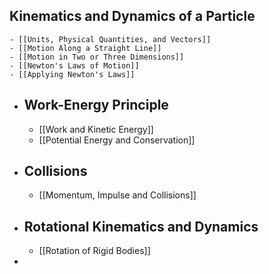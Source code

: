 ## Kinematics and Dynamics of a Particle
	- [[Units, Physical Quantities, and Vectors]]
	- [[Motion Along a Straight Line]]
	- [[Motion in Two or Three Dimensions]]
	- [[Newton's Laws of Motion]]
	- [[Applying Newton's Laws]]
- ## Work-Energy Principle
	- [[Work and Kinetic Energy]]
	- [[Potential Energy and Conservation]]
- ## Collisions
	- [[Momentum, Impulse and Collisions]]
- ## Rotational Kinematics and Dynamics
	- [[Rotation of Rigid Bodies]]
-